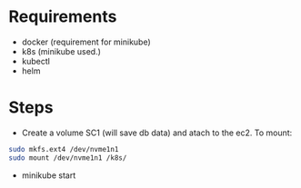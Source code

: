 # Requirements
- docker (requirement for minikube)
- k8s (minikube used.)
- kubectl
- helm

# Steps
- Create a volume SC1 (will save db data) and atach to the ec2. To mount:
```bash
sudo mkfs.ext4 /dev/nvme1n1
sudo mount /dev/nvme1n1 /k8s/
```
- minikube start